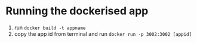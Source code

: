 # Running the dockerised app
1. run `docker build -t appname`
2. copy the app id from terminal and run `docker run -p 3002:3002 [appid]`